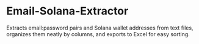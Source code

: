 # Email-Solana-Extractor
Extracts email:password pairs and Solana wallet addresses from text files, organizes them neatly by columns, and exports to Excel for easy sorting.

